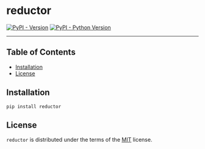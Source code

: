 # reductor

[![PyPI - Version](https://img.shields.io/pypi/v/reductor.svg)](https://pypi.org/project/reductor)
[![PyPI - Python Version](https://img.shields.io/pypi/pyversions/reductor.svg)](https://pypi.org/project/reductor)

-----

## Table of Contents

- [Installation](#installation)
- [License](#license)

## Installation

```console
pip install reductor
```

## License

`reductor` is distributed under the terms of the [MIT](https://spdx.org/licenses/MIT.html) license.
